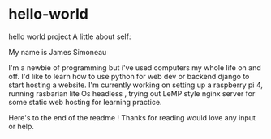 # hello-world
hello world project
A little about self:

My name is James Simoneau

I'm a newbie of programming but i've used computers my whole life on and off.
I'd like to learn how to use python for web dev or backend django to start hosting a website. 
I'm currently working on setting up a raspberry pi 4, running rasbarian lite Os headless , trying out LeMP style nginx server for some static web hosting for learning practice.

Here's to the end of the readme ! Thanks for reading would love any input or help. 
